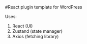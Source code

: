 #React plugin template for WordPress

Uses:
1. React (UI)
2. Zustand (state manager)
3. Axios (fetching library)